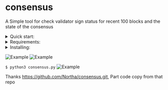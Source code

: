 # consensus
A Simple tool for check validator sign status for recent 100 blocks and the state of the consensus

<details>
  <summary>Quick start:</summary>

```sh
cd && git clone https://github.com/stakingcabin/celestia-task.git && cd celestia-task
# show usage
python3 consensus.py --help
# show local validator sign status for recent 100 blocks
python3 consensus.py sign-check
# show validators consensus staus 
python3 consensus.py

```  
</details>

<details>
  <summary>Requirements:</summary>
  
  *  Ubuntu 20.04 
  *  python3.8 
  *  pip3 
  *  For the correct work of the application you should configure RPC 127.0.0.1:26657 and REST 127.0.0.1:1317 endpoints.  
  
  
</details>

<details>
  <summary>Installing:</summary>
  
  #### Technically, the installation itself is cloning the repo on your validator

```sh
$ cd && git clone https://github.com/stakingcabin/celestia-task.git && cd celestia-task
```  
you can run the app by following:
  
  ```$ python3 consensus.py sign-check```


</details>



![Example](https://github.com/stakingcabin/celestia-task/blob/main/screenshots/SignStatus.png?raw=true "EX")
![Example](https://github.com/stakingcabin/celestia-task/blob/main/screenshots/SignStatusWithFailed.png?raw=true "EX")

  ```$ python3 consensus.py```
![Example](https://github.com/stakingcabin/celestia-task/blob/main/screenshots/consensus.png?raw=true "EX")

Thanks https://github.com/Northa/consensus.git, Part code copy from that repo